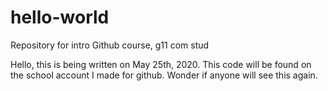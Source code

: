 # hello-world
Repository for intro Github course, g11 com stud

Hello, this is being written on May 25th, 2020. 
This code will be found on the school account I made for github.
Wonder if anyone will see this again.
